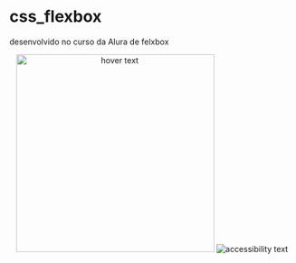 # css_flexbox
desenvolvido no curso da Alura de felxbox


<p align="center">
  <img src="https://prnt.sc/vi1yq8" width="350" title="hover text">
  <img src="https://prnt.sc/vi1yq8"350" alt="accessibility text">
</p>







